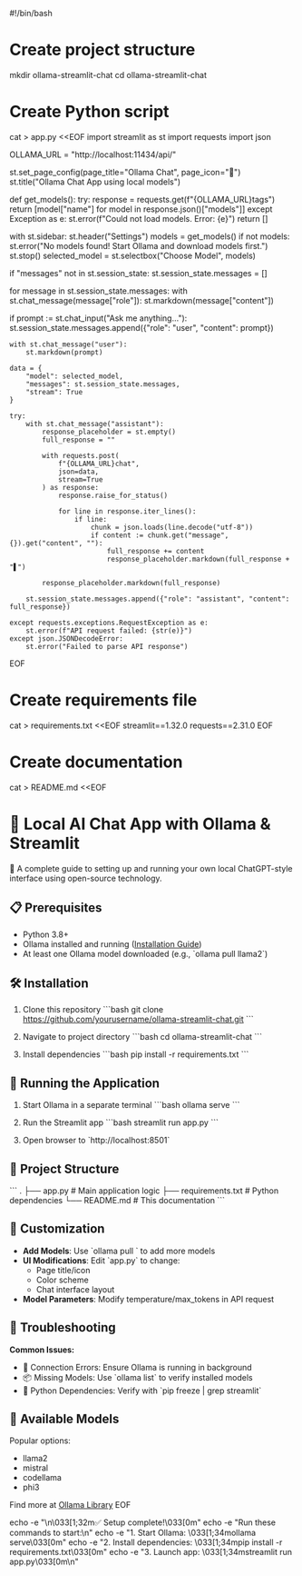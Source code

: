 #!/bin/bash

# Create project structure
mkdir ollama-streamlit-chat
cd ollama-streamlit-chat

# Create Python script
cat > app.py <<EOF
import streamlit as st
import requests
import json

OLLAMA_URL = "http://localhost:11434/api/"

st.set_page_config(page_title="Ollama Chat", page_icon="🤖")
st.title("Ollama Chat App using local models")

def get_models():
    try:
        response = requests.get(f"{OLLAMA_URL}tags")
        return [model["name"] for model in response.json()["models"]]
    except Exception as e:
        st.error(f"Could not load models. Error: {e}")
        return []

with st.sidebar:
    st.header("Settings")
    models = get_models()
    if not models:
        st.error("No models found! Start Ollama and download models first.")
        st.stop()
    selected_model = st.selectbox("Choose Model", models)

if "messages" not in st.session_state:
    st.session_state.messages = []

for message in st.session_state.messages:
    with st.chat_message(message["role"]):
        st.markdown(message["content"])

if prompt := st.chat_input("Ask me anything..."):
    st.session_state.messages.append({"role": "user", "content": prompt})
    
    with st.chat_message("user"):
        st.markdown(prompt)

    data = {
        "model": selected_model,
        "messages": st.session_state.messages,
        "stream": True
    }

    try:
        with st.chat_message("assistant"):
            response_placeholder = st.empty()
            full_response = ""
            
            with requests.post(
                f"{OLLAMA_URL}chat",
                json=data,
                stream=True
            ) as response:
                response.raise_for_status()
                
                for line in response.iter_lines():
                    if line:
                        chunk = json.loads(line.decode("utf-8"))
                        if content := chunk.get("message", {}).get("content", ""):
                            full_response += content
                            response_placeholder.markdown(full_response + "▌")
            
            response_placeholder.markdown(full_response)
        
        st.session_state.messages.append({"role": "assistant", "content": full_response})

    except requests.exceptions.RequestException as e:
        st.error(f"API request failed: {str(e)}")
    except json.JSONDecodeError:
        st.error("Failed to parse API response")
EOF

# Create requirements file
cat > requirements.txt <<EOF
streamlit==1.32.0
requests==2.31.0
EOF

# Create documentation
cat > README.md <<EOF
# 🚀 Local AI Chat App with Ollama & Streamlit

🤖 A complete guide to setting up and running your own local ChatGPT-style interface using open-source technology.

## 📋 Prerequisites

- Python 3.8+
- Ollama installed and running ([Installation Guide](https://ollama.ai/))
- At least one Ollama model downloaded (e.g., \`ollama pull llama2\`)

## 🛠️ Installation

1. Clone this repository
   \`\`\`bash
   git clone https://github.com/yourusername/ollama-streamlit-chat.git
   \`\`\`
   
2. Navigate to project directory
   \`\`\`bash
   cd ollama-streamlit-chat
   \`\`\`
   
3. Install dependencies
   \`\`\`bash
   pip install -r requirements.txt
   \`\`\`

## 🚦 Running the Application

1. Start Ollama in a separate terminal
   \`\`\`bash
   ollama serve
   \`\`\`
   
2. Run the Streamlit app
   \`\`\`bash
   streamlit run app.py
   \`\`\`
   
3. Open browser to \`http://localhost:8501\`

## 🧠 Project Structure

\`\`\`
.
├── app.py             # Main application logic
├── requirements.txt   # Python dependencies
└── README.md          # This documentation
\`\`\`

## 🔧 Customization

- **Add Models**: Use \`ollama pull <model-name>\` to add more models
- **UI Modifications**: Edit \`app.py\` to change:
  - Page title/icon
  - Color scheme
  - Chat interface layout
- **Model Parameters**: Modify temperature/max_tokens in API request

## 🚨 Troubleshooting

**Common Issues:**
- 🔌 Connection Errors: Ensure Ollama is running in background
- 📦 Missing Models: Use \`ollama list\` to verify installed models
- 🐍 Python Dependencies: Verify with \`pip freeze | grep streamlit\`

## 🤖 Available Models

Popular options:
- llama2
- mistral
- codellama
- phi3

Find more at [Ollama Library](https://ollama.ai/library)
EOF

echo -e "\n\033[1;32m✅ Setup complete!\033[0m"
echo -e "Run these commands to start:\n"
echo -e "1. Start Ollama: \033[1;34mollama serve\033[0m"
echo -e "2. Install dependencies: \033[1;34mpip install -r requirements.txt\033[0m"
echo -e "3. Launch app: \033[1;34mstreamlit run app.py\033[0m\n"
